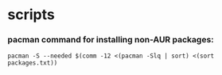 # scripts

### pacman command for installing non-AUR packages: 
```
pacman -S --needed $(comm -12 <(pacman -Slq | sort) <(sort packages.txt))
```

